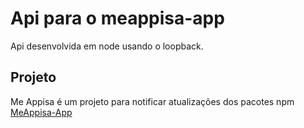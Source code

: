 # Api para o meappisa-app

Api desenvolvida em node usando o loopback.

## Projeto

Me Appisa é um projeto para notificar atualizações dos pacotes npm [MeAppisa-App](https://gist.github.com/codermarcos/meappisa-app)

